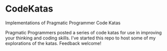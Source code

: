 CodeKatas
=========

Implementations of Pragmatic Programmer Code Katas

Pragmatic Programmers posted a series of code katas for
use in improving your thinking and coding skills. I've
started this repo to host some of my explorations
of the katas.  Feedback welcome!
